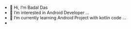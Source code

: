 - 👋 Hi, I’m Badal Das
- 👀 I’m interested in Android Developer ...
- 🌱 I’m currently learning Android Project with kotlin code ...
-  
